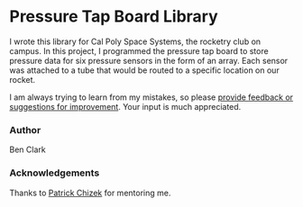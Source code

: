 # Pressure Tap Board Library
I wrote this library for Cal Poly Space Systems, the rocketry club on campus. In this project, I programmed the pressure tap board to store pressure data for six pressure sensors in the form of an array. Each sensor was attached to a tube that would be routed to a specific location on our rocket.

I am always trying to learn from my mistakes, so please [provide feedback or suggestions for improvement](https://github.com/BenClark1/ptap_ads1115/issues). Your input is much appreciated.

### Author
Ben Clark

### Acknowledgements
Thanks to [Patrick Chizek](https://github.com/pchizek) for mentoring me.
